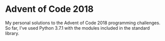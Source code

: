 # Advent of Code 2018
My personal solutions to the Advent of Code 2018 programming challenges. So far, I've used Python 3.7.1 with the modules included in the standard library.
